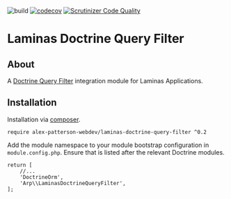 ![build](https://github.com/alex-patterson-webdev/laminas-doctrine-query-filter/actions/workflows/workflow.yml/badge.svg)
[![codecov](https://codecov.io/gh/alex-patterson-webdev/laminas-doctrine-query-filter/branch/master/graph/badge.svg)](https://codecov.io/gh/alex-patterson-webdev/laminas-doctrine-query-filter)
[![Scrutinizer Code Quality](https://scrutinizer-ci.com/g/alex-patterson-webdev/laminas-doctrine-query-filter/badges/quality-score.png?b=master)](https://scrutinizer-ci.com/g/alex-patterson-webdev/laminas-doctrine-query-filter/?branch=master)

# Laminas Doctrine Query Filter

## About

A [Doctrine Query Filter](https://github.com/alex-patterson-webdev/doctrine-query-filter) integration module for Laminas Applications.

## Installation

Installation via [composer](https://getcomposer.org).

    require alex-patterson-webdev/laminas-doctrine-query-filter ^0.2

Add the module namespace to your module bootstrap configuration in `module.config.php`. Ensure that is listed after the relevant Doctrine modules.

    return [
        //...
        'DoctrineOrm',
        'Arp\\LaminasDoctrineQueryFilter',
    ];

